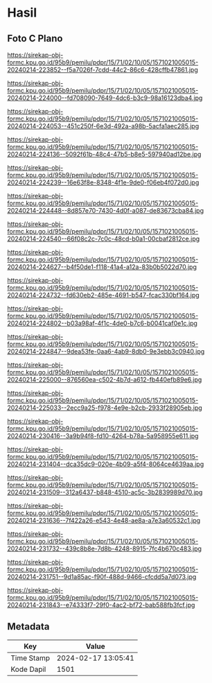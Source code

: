 # Hasil

## Foto C Plano

https://sirekap-obj-formc.kpu.go.id/95b9/pemilu/pdpr/15/71/02/10/05/1571021005015-20240214-223852--f5a7026f-7cdd-44c2-86c6-428cffb47861.jpg

https://sirekap-obj-formc.kpu.go.id/95b9/pemilu/pdpr/15/71/02/10/05/1571021005015-20240214-224000--fd708090-7649-4dc6-b3c9-98a16123dba4.jpg

https://sirekap-obj-formc.kpu.go.id/95b9/pemilu/pdpr/15/71/02/10/05/1571021005015-20240214-224053--451c250f-6e3d-492a-a98b-5acfa1aec285.jpg

https://sirekap-obj-formc.kpu.go.id/95b9/pemilu/pdpr/15/71/02/10/05/1571021005015-20240214-224136--5092f61b-48c4-47b5-b8e5-597940ad12be.jpg

https://sirekap-obj-formc.kpu.go.id/95b9/pemilu/pdpr/15/71/02/10/05/1571021005015-20240214-224239--16e63f8e-8348-4f1e-9de0-f06eb4f072d0.jpg

https://sirekap-obj-formc.kpu.go.id/95b9/pemilu/pdpr/15/71/02/10/05/1571021005015-20240214-224448--8d857e70-7430-4d0f-a087-de83673cba84.jpg

https://sirekap-obj-formc.kpu.go.id/95b9/pemilu/pdpr/15/71/02/10/05/1571021005015-20240214-224540--66f08c2c-7c0c-48cd-b0a1-00cbaf2812ce.jpg

https://sirekap-obj-formc.kpu.go.id/95b9/pemilu/pdpr/15/71/02/10/05/1571021005015-20240214-224627--b4f50de1-f118-41a4-a12a-83b0b5022d70.jpg

https://sirekap-obj-formc.kpu.go.id/95b9/pemilu/pdpr/15/71/02/10/05/1571021005015-20240214-224732--fd630eb2-485e-4691-b547-fcac330bf164.jpg

https://sirekap-obj-formc.kpu.go.id/95b9/pemilu/pdpr/15/71/02/10/05/1571021005015-20240214-224802--b03a98af-4f1c-4de0-b7c6-b0041caf0e1c.jpg

https://sirekap-obj-formc.kpu.go.id/95b9/pemilu/pdpr/15/71/02/10/05/1571021005015-20240214-224847--9dea53fe-0aa6-4ab9-8db0-9e3ebb3c0940.jpg

https://sirekap-obj-formc.kpu.go.id/95b9/pemilu/pdpr/15/71/02/10/05/1571021005015-20240214-225000--876560ea-c502-4b7d-a612-fb440efb89e6.jpg

https://sirekap-obj-formc.kpu.go.id/95b9/pemilu/pdpr/15/71/02/10/05/1571021005015-20240214-225033--2ecc9a25-f978-4e9e-b2cb-2933f28905eb.jpg

https://sirekap-obj-formc.kpu.go.id/95b9/pemilu/pdpr/15/71/02/10/05/1571021005015-20240214-230416--3a9b94f8-fd10-4264-b78a-5a958955e611.jpg

https://sirekap-obj-formc.kpu.go.id/95b9/pemilu/pdpr/15/71/02/10/05/1571021005015-20240214-231404--dca35dc9-020e-4b09-a5f4-8064ce4639aa.jpg

https://sirekap-obj-formc.kpu.go.id/95b9/pemilu/pdpr/15/71/02/10/05/1571021005015-20240214-231509--312a6437-b848-4510-ac5c-3b2839989d70.jpg

https://sirekap-obj-formc.kpu.go.id/95b9/pemilu/pdpr/15/71/02/10/05/1571021005015-20240214-231636--7f422a26-e543-4e48-ae8a-a7e3a60532c1.jpg

https://sirekap-obj-formc.kpu.go.id/95b9/pemilu/pdpr/15/71/02/10/05/1571021005015-20240214-231732--439c8b8e-7d8b-4248-8915-7fc4b670c483.jpg

https://sirekap-obj-formc.kpu.go.id/95b9/pemilu/pdpr/15/71/02/10/05/1571021005015-20240214-231751--9d1a85ac-f90f-488d-9466-cfcdd5a7d073.jpg

https://sirekap-obj-formc.kpu.go.id/95b9/pemilu/pdpr/15/71/02/10/05/1571021005015-20240214-231843--e74333f7-29f0-4ac2-bf72-bab588fb3fcf.jpg


## Metadata

| Key        | Value               |
| ---------- | ------------------- |
| Time Stamp | 2024-02-17 13:05:41 |
| Kode Dapil | 1501                |



